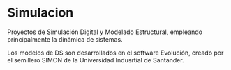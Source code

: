 # Simulacion

Proyectos de Simulación Digital y Modelado Estructural, empleando principalmente la dinámica de sistemas.

Los modelos de DS son desarrollados en el software Evolución, creado por el semillero SIMON de la Universidad Indusrtial de Santander.
